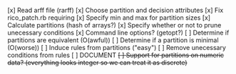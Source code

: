 [x] Read arff file (rarff)
[x] Choose partition and decision attributes
[x] Fix rico_patch.rb requiring
[x] Specify min and max for partition sizes
[x] Calculate partitions (hash of arrays?)
[x] Specify whether or not to prune unecessary conditions
[x] Command line options? (getopt?)
[ ] Determine if partitions are equivalent (O(awful))
[ ] Determine if a partition is minimal (O(worse))
[ ] Induce rules from partitions ("easy")
[ ] Remove unecessary conditions from rules
[ ] DOCUMENT
~~[ ] Support for partitions on numeric data? (everything looks integer so we can treat it as discrete)~~

